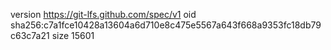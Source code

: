 version https://git-lfs.github.com/spec/v1
oid sha256:c7a1fce10428a13604a6d710e8c475e5567a643f668a9353fc18db79c63c7a21
size 15601
